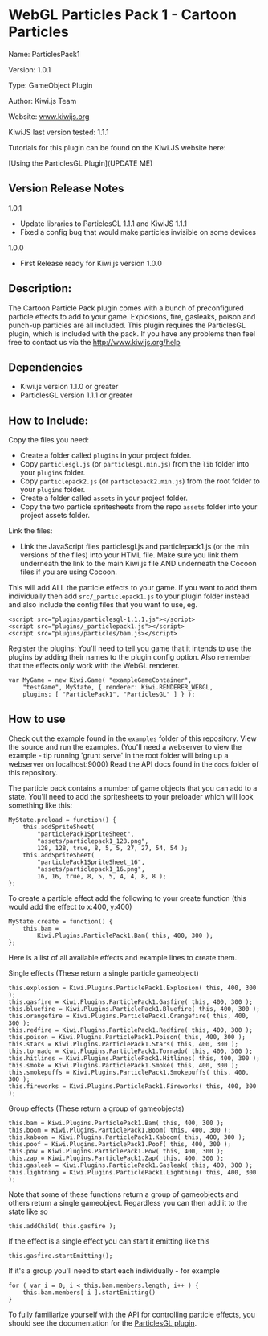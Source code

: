 WebGL Particles Pack 1 - Cartoon Particles
==========================================

Name: ParticlesPack1

Version: 1.0.1

Type: GameObject Plugin

Author: Kiwi.js Team

Website: www.kiwijs.org

KiwiJS last version tested: 1.1.1

Tutorials for this plugin can be found on the Kiwi.JS website here:

[Using the ParticlesGL Plugin](UPDATE ME)


## Version Release Notes
1.0.1
- Update libraries to ParticlesGL 1.1.1 and KiwiJS 1.1.1
- Fixed a config bug that would make particles invisible on some devices

1.0.0
- First Release ready for Kiwi.js version 1.0.0


## Description:
The Cartoon Particle Pack plugin comes with a bunch of preconfigured particle effects to add to your game.
Explosions, fire, gasleaks, poison and punch-up particles are all included. This plugin requires the
ParticlesGL plugin, which is included with the pack. 
If you have any problems then feel free to contact us via the http://www.kiwijs.org/help


## Dependencies

- Kiwi.js version 1.1.0 or greater
- ParticlesGL version 1.1.1 or greater

## How to Include:

Copy the files you need:
- Create a folder called `plugins` in your project folder.
- Copy `particlesgl.js` (or `particlesgl.min.js`) from the `lib` folder into your `plugins` folder.
- Copy `particlepack2.js` (or `particlepack2.min.js`) from the root folder to your `plugins` folder.
- Create a folder called `assets` in your project folder.
- Copy the two particle spritesheets from the repo `assets` folder into your project assets folder.

Link the files:
- Link the JavaScript files particlesgl.js and particlepack1.js (or the min versions of the files) into your HTML file. Make sure you link them underneath the link to the main Kiwi.js file AND underneath the Cocoon files if you are using Cocoon.

	<script src="plugins/particlesgl-1.1.1.js"></script>
	<script src="plugins/particlepack1-1.0.1.js"></script>

This will add ALL the particle effects to your game. If you want to add them individually then add `src/_particlepack1.js` to your plugin folder instead and also include the config files that you want to use, eg.

	<script src="plugins/particlesgl-1.1.1.js"></script>
	<script src="plugins/_particlepack1.js"></script>
	<script src="plugins/particles/bam.js></script>

Register the plugins:
You'll need to tell you game that it intends to use the plugins by adding their names to the plugin config option. Also remember that the effects only work with the WebGL renderer. 

	var MyGame = new Kiwi.Game( "exampleGameContainer",
		"testGame", MyState, { renderer: Kiwi.RENDERER_WEBGL,
		plugins: [ "ParticlePack1", "ParticlesGL" ] } );

## How to use

Check out the example found in the `examples` folder of this repository. View the source and run the examples. (You'll need a webserver to view the example - tip running 'grunt serve' in the root folder will bring up a webserver on localhost:9000)
Read the API docs found in the `docs` folder of this repository.

The particle pack contains a number of game objects that you can add to a state. You'll need to add the spritesheets to your preloader which will look something like this:

	MyState.preload = function() {
		this.addSpriteSheet(
			"particlePack1SpriteSheet",
			"assets/particlepack1_128.png",
			128, 128, true, 8, 5, 5, 27, 27, 54, 54 );
		this.addSpriteSheet(
			"particlePack1SpriteSheet_16",
			"assets/particlepack1_16.png",
			16, 16, true, 8, 5, 5, 4, 4, 8, 8 );
	};

To create a particle effect add the following to your create function (this would add the effect to x:400, y:400)

	MyState.create = function() {
		this.bam =
			Kiwi.Plugins.ParticlePack1.Bam( this, 400, 300 );
	};

Here is a list of all available effects and example lines to create them.

Single effects (These return a single particle gameobject)

	this.explosion = Kiwi.Plugins.ParticlePack1.Explosion( this, 400, 300 );
	this.gasfire = Kiwi.Plugins.ParticlePack1.Gasfire( this, 400, 300 );
	this.bluefire = Kiwi.Plugins.ParticlePack1.Bluefire( this, 400, 300 );
	this.orangefire = Kiwi.Plugins.ParticlePack1.Orangefire( this, 400, 300 );
	this.redfire = Kiwi.Plugins.ParticlePack1.Redfire( this, 400, 300 );
	this.poison = Kiwi.Plugins.ParticlePack1.Poison( this, 400, 300 );
	this.stars = Kiwi.Plugins.ParticlePack1.Stars( this, 400, 300 );
	this.tornado = Kiwi.Plugins.ParticlePack1.Tornado( this, 400, 300 );
	this.hitlines = Kiwi.Plugins.ParticlePack1.Hitlines( this, 400, 300 );
	this.smoke = Kiwi.Plugins.ParticlePack1.Smoke( this, 400, 300 );
	this.smokepuffs = Kiwi.Plugins.ParticlePack1.Smokepuffs( this, 400, 300 );
	this.fireworks = Kiwi.Plugins.ParticlePack1.Fireworks( this, 400, 300 );

Group effects (These return a group of gameobjects)

	this.bam = Kiwi.Plugins.ParticlePack1.Bam( this, 400, 300 );
	this.boom = Kiwi.Plugins.ParticlePack1.Boom( this, 400, 300 );
	this.kaboom = Kiwi.Plugins.ParticlePack1.Kaboom( this, 400, 300 );
	this.poof = Kiwi.Plugins.ParticlePack1.Poof( this, 400, 300 );
	this.pow = Kiwi.Plugins.ParticlePack1.Pow( this, 400, 300 );
	this.zap = Kiwi.Plugins.ParticlePack1.Zap( this, 400, 300 );
	this.gasleak = Kiwi.Plugins.ParticlePack1.Gasleak( this, 400, 300 );
	this.lightning = Kiwi.Plugins.ParticlePack1.Lightning( this, 400, 300 );

Note that some of these functions return a group of gameobjects and others return a single gameobject. Regardless you can then add it to the state like so

	this.addChild( this.gasfire );

If the effect is a single effect you can start it emitting like this

	this.gasfire.startEmitting();

If it's a group you'll need to start each individually - for example

	for ( var i = 0; i < this.bam.members.length; i++ ) {
		this.bam.members[ i ].startEmitting()
	}

To fully familiarize yourself with the API for controlling particle effects, you should see the documentation for the [ParticlesGL plugin](https://github.com/gamelab/WebGL-Particles-Plugin).
